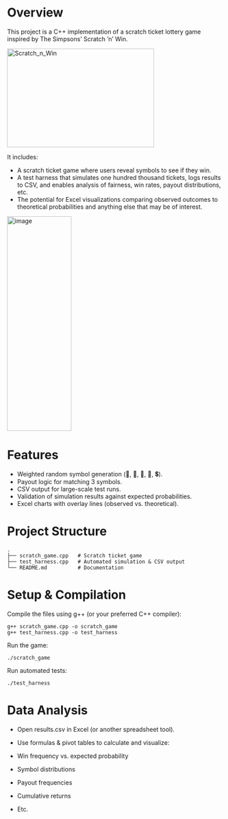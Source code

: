 # Overview

This project is a C++ implementation of a scratch ticket lottery game inspired by The Simpsons’ Scratch ’n’ Win.

<img width="343" height="230" alt="Scratch_n_Win" src="https://github.com/user-attachments/assets/9980ea2b-2612-4541-b259-40c2cf152450" />


It includes:

- A scratch ticket game where users reveal symbols to see if they win.
- A test harness that simulates one hundred thousand tickets, logs results to CSV, and enables analysis of fairness, win rates, payout distributions, etc.
- The potential for Excel visualizations comparing observed outcomes to theoretical probabilities and anything else that may be of interest.

<img width="150" height="500" alt="image" src="https://github.com/user-attachments/assets/e377a2bc-aa3d-4bd8-8804-25b7a0399afe" />


# Features

- Weighted random symbol generation (🍋, 🍒, 🍇, 🔔, 💲).
- Payout logic for matching 3 symbols.
- CSV output for large-scale test runs.
- Validation of simulation results against expected probabilities.
- Excel charts with overlay lines (observed vs. theoretical).

# Project Structure
```
.
├── scratch_game.cpp   # Scratch ticket game
├── test_harness.cpp   # Automated simulation & CSV output
└── README.md          # Documentation
```

# Setup & Compilation

Compile the files using g++ (or your preferred C++ compiler):

```
g++ scratch_game.cpp -o scratch_game
g++ test_harness.cpp -o test_harness
```

Run the game:

```
./scratch_game
```

Run automated tests:

```
./test_harness
```

# Data Analysis

- Open results.csv in Excel (or another spreadsheet tool).
- Use formulas & pivot tables to calculate and visualize:

- Win frequency vs. expected probability
- Symbol distributions
- Payout frequencies
- Cumulative returns
- Etc.
